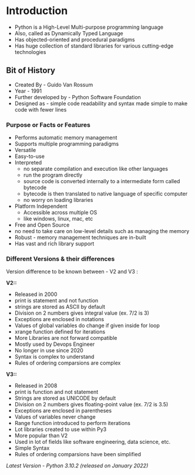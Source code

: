# Introduction

* Python is a High-Level Multi-purpose programming language
* Also, called as Dynamically Typed Language
* Has objected-oriented and procedural paradigms
* Has huge collection of standard libraries for various cutting-edge technologies
	
## Bit of History
		
- Created By - Guido Van Rossum
- Year - 1991
- Further developed by - Python Software Foundation
- Designed as - simple code readability and syntax made simple to make code with fewer lines
		
### Purpose or Facts or Features
		
- Performs automatic memory management
- Supports multiple programming paradigms
- Versatile
- Easy-to-use
- Interpreted
	- no separate compilation and execution like other languages
	- run the program directly
	- source code is converted internally to a intermediate form called bytecode
	- bytecode is then translated to native language of specific computer
	- no worry on loading libraries
- Platform Independent
	- Accessible across multiple OS
	- like windows, linux, mac, etc
- Free and Open Source
- no need to take care on low-level details such as managing the memory
- Robust - memory management techniques are in-built
- Has vast and rich library support
		
### Different Versions & their differences
		
Version difference to be known between - V2 and V3 :

**V2::**
- Released in 2000
- print is statement and not function
- strings are stored as ASCII by default
- Division on 2 numbers gives integral value (ex. 7/2 is 3)
- Exceptions are enclosed in notations
- Values of global variables do change if given inside for loop
- xrange function defined for iterations
- More Libraries are not forward compatible
- Mostly used by Devops Engineer
- No longer in use since 2020
- Syntax is complex to understand
- Rules of ordering comparsions are complex
				
**V3::**
- Released in 2008
- print is function and not statement
- Strings are stored as UNICODE by default
- Division on 2 numbers gives floating-point value (ex. 7/2 is 3.5)
- Exceptions are enclosed in parentheses
- Values of variables never change
- Range function introduced to perform iterations
- Lot libraries created to use within Py3 
- More popular than V2
- Used in lot of fields like software engineering, data science, etc.
- Simple Syntax
- Rules of ordering comparsions have been simplified
				
*Latest Version - Python 3.10.2 (released on January 2022)*
